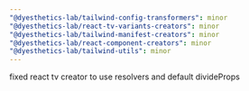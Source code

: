 ```yaml
---
"@dyesthetics-lab/tailwind-config-transformers": minor
"@dyesthetics-lab/react-tv-variants-creators": minor
"@dyesthetics-lab/tailwind-manifest-creators": minor
"@dyesthetics-lab/react-component-creators": minor
"@dyesthetics-lab/tailwind-utils": minor
---
```


fixed react tv creator to use resolvers and default divideProps
